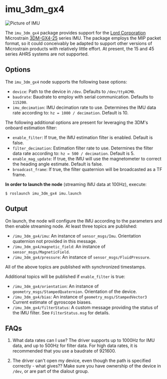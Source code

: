 # imu_3dm_gx4

![Picture of IMU](http://www.microstrain.com/sites/default/files/styles/product_image_main/public/products/GX4-25_ProductImage1.00.jpg?itok=gkOa-CBI)

The `imu_3dm_gx4` package provides support for the [Lord Corporation](http://www.microstrain.com) Microstrain [3DM-GX4-25](http://www.microstrain.com/inertial/3dm-gx4-25) series IMU. The package employs the MIP packet format, so it could conceivably be adapted to support other versions of Microstrain products with relatively little effort. At present, the 15 and 45 series AHRS systems are not supported.

## Options

The `imu_3dm_gx4` node supports the following base options:
* `device`: Path to the device in `/dev`. Defaults to `/dev/ttyACM0`.
* `baudrate`: Baudrate to employ with serial communication. Defaults to `115200`.
* `imu_decimation`: IMU decimation rate to use. Determines the IMU data rate according to: `hz = 1000 / decimation`. Default is 10.

The following additional options are present for leveraging the 3DM's onboard estimation filter:
* `enable_filter`: If true, the IMU estimation filter is enabled. Default is false.
* `filter_decimation`: Estimation filter rate to use. Determines the filter data rate according to: `hz = 500 / decimation`. Default is 5.
* `enable_mag_update`: If true, the IMU will use the magnetometer to correct the heading angle estimate. Default is false.
* `broadcast_frame`: If true, the filter quaternion will be broadcasted as a TF frame.

**In order to launch the node** (streaming IMU data at 100Hz), execute:

`$ roslaunch imu_3dm_gx4 imu.launch`

## Output

On launch, the node will configure the IMU according to the parameters and then enable streaming node. At least three topics are published:

* `/imu_3dm_gx4/imu`: An instance of `sensor_msgs/Imu`. Orientation quaternion not provided in this message.
* `/imu_3dm_gx4/magnetic_field`: An instance of `sensor_msgs/MagneticField`.
* `/imu_3dm_gx4/pressure`: An instance of `sensor_msgs/FluidPressure`.

All of the above topics are published with synchronized timestamps.

Additional topics will be published if `enable_filter` is true:

* `/imu_3dm_gx4/orientation`: An instance of `geometry_msgs/StampedQuaternion`. Orientation of the device.
* `/imu_3dm_gx4/bias`: An instance of `geometry_msgs/StampedVector3` Current estimate of gyroscope biases.
* `/imu_3dm_gx4/filterStatus`: A custom message providing the status of the IMU filter. See `FilterStatus.msg` for details.

## FAQs

1. What data rates can I use?
The driver supports up to 1000Hz for IMU data, and up to 500Hz for filter data. For
high data rates, it is recommended that you use a baudrate of 921600.

2. The driver can't open my device, even though the path is specified correctly - what gives??
Make sure you have ownership of the device in `/dev`, or are part of the dialout group.
